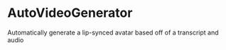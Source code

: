 # AutoVideoGenerator
Automatically generate a lip-synced avatar based off of a transcript and audio
